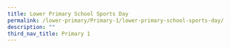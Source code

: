 ```yaml
---
title: Lower Primary School Sports Day
permalink: /lower-primary/Primary-1/lower-primary-school-sports-day/
description: ""
third_nav_title: Primary 1
---
```

